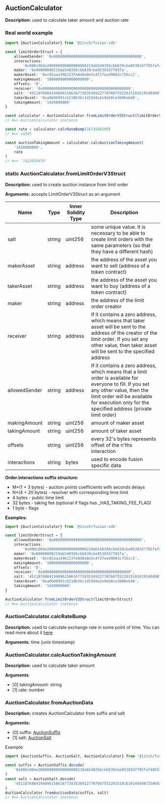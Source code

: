 ## AuctionCalculator

**Description:** used to calculate taker amount and auction rate

### Real world example

```typescript
import {AuctionCalculator} from '@1inch/fusion-sdk'

const limitOrderStruct = {
    allowedSender: '0x0000000000000000000000000000000000000000',
    interactions:
        '0x000c004e200000000000000000219ab540356cbb839cbe05303d7705faf486570009',
    maker: '0x00000000219ab540356cbb839cbe05303d7705fa',
    makerAsset: '0xc02aaa39b223fe8d0a0e5c4f27ead9083c756cc2',
    makingAmount: '1000000000000000000',
    offsets: '0',
    receiver: '0x0000000000000000000000000000000000000000',
    salt: '45118768841948961586167738353692277076075522015101619148498725069326976558864',
    takerAsset: '0xa0b86991c6218b36c1d19d4a2e9eb0ce3606eb48',
    takingAmount: '1420000000'
}

const calculator = AuctionCalculator.fromLimitOrderV3Struct(limitOrderStruct)
// #=> AuctionCalculator instance

const rate = calculator.calcRateBump(1673548209)
// #=> 14285

const auctionTakingAmount = calculator.calcAuctionTakingAmount(
    '1420000000',
    rate
)
// #=> '1422028470'
```

### static AuctionCalculator.fromLimitOrderV3Struct

**Description:** used to create auction instance from limit order

**Arguments:** accepts LimitOrderV3Struct as an argument

| Name          | Type   | Inner Solidity Type | Description                                                                                                                                                                                                                            |
| ------------- | ------ | ------------------- | -------------------------------------------------------------------------------------------------------------------------------------------------------------------------------------------------------------------------------------- |
| salt          | string | uint256             | some unique value. It is necessary to be able to create limit orders with the same parameters (so that they have a different hash)                                                                                                     |
| makerAsset    | string | address             | the address of the asset you want to sell (address of a token contract)                                                                                                                                                                |
| takerAsset    | string | address             | the address of the asset you want to buy (address of a token contract)                                                                                                                                                                 |
| maker         | string | address             | the address of the limit order creator                                                                                                                                                                                                 |
| receiver      | string | address             | If it contains a zero address, which means that taker asset will be sent to the address of the creator of the limit order. If you set any other value, then taker asset will be sent to the specified address                          |
| allowedSender | string | address             | If it contains a zero address, which means that a limit order is available for everyone to fill. If you set any other value, then the limit order will be available for execution only for the specified address (private limit order) |
| makingAmount  | string | uint256             | amount of maker asset                                                                                                                                                                                                                  |
| takingAmount  | string | uint256             | amount of taker asset                                                                                                                                                                                                                  |
| offsets       | string | uint256             | every 32's bytes represents offset of the n'ths interaction                                                                                                                                                                            |
| interactions  | string | bytes               | used to encode fusion specific data |

**Order.interactions suffix structure:**
* M*(1 + 3 bytes)  - auction points coefficients with seconds delays
* N*(4 + 20 bytes) - resolver with corresponding time limit
* 4 bytes          - public time limit 
* 32 bytes         - taking fee (optional if flags has _HAS_TAKING_FEE_FLAG)
* 1 byte           - flags

**Examples:**

```typescript
import {AuctionCalculator} from '@1inch/fusion-sdk'

const limitOrderStruct = {
    allowedSender: '0x0000000000000000000000000000000000000000',
    interactions:
        '0x000c004e200000000000000000219ab540356cbb839cbe05303d7705faf486570009',
    maker: '0x00000000219ab540356cbb839cbe05303d7705fa',
    makerAsset: '0xc02aaa39b223fe8d0a0e5c4f27ead9083c756cc2',
    makingAmount: '1000000000000000000',
    offsets: '0',
    receiver: '0x0000000000000000000000000000000000000000',
    salt: '45118768841948961586167738353692277076075522015101619148498725069326976558864',
    takerAsset: '0xa0b86991c6218b36c1d19d4a2e9eb0ce3606eb48',
    takingAmount: '1420000000'
}

AuctionCalculator.fromLimitOrderV3Struct(limitOrderStruct)
// #=> AuctionCalculator instance
```

### AuctionCalculator.calcRateBump

**Description:** used to calculate exchange rate in some point of time. You can read more about it [here](https://docs.1inch.io/docs/fusion-swap/introduction)

**Arguments**: time (unix timestamp)

### AuctionCalculator.calcAuctionTakingAmount

**Description:** used to calculate taker amount

**Arguments**:

-   [0] takingAmount: string
-   [1] rate: number

### AuctionCalculator.fromAuctionData

**Description:** creates AuctionCalculator from suffix and salt

**Arguments:**

-   [0] suffix: [AuctionSuffix](src/auction-suffix/readme.md)
-   [1] salt: [AuctionSalt](src/auction-salt/readme.md)

Example:

```typescript
import {AuctionSuffix, AuctionSalt, AuctionCalculator} from '@1inch/fusion-sdk'

const suffix = AuctionSuffix.decode(
    '0x000c004e200000000000000000219ab540356cbb839cbe05303d7705faf486570009'
)
const salt = AuctionSalt.decode(
    '45118768841948961586167738353692277076075522015101619148498725069326976558864'
)
AuctionCalculator.fromAuctionData(suffix, salt)
// #=> AuctionCalculator instance
```
